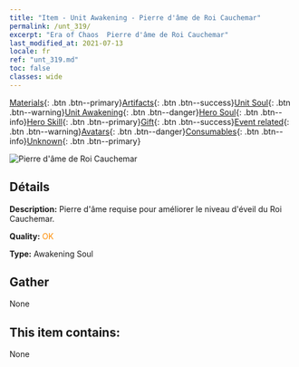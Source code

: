 ```yaml
---
title: "Item - Unit Awakening - Pierre d'âme de Roi Cauchemar"
permalink: /unt_319/
excerpt: "Era of Chaos  Pierre d'âme de Roi Cauchemar"
last_modified_at: 2021-07-13
locale: fr
ref: "unt_319.md"
toc: false
classes: wide
---
```

 [Materials](/ItemsFR/){: .btn .btn--primary}[Artifacts](/ItemsFR/Artifacts/){: .btn .btn--success}[Unit Soul](/ItemsFR/UnitSoul/){: .btn .btn--warning}[Unit Awakening](/ItemsFR/UnitAwakening/){: .btn .btn--danger}[Hero Soul](/ItemsFR/HeroSoul/){: .btn .btn--info}[Hero Skill](/ItemsFR/HeroSkill/){: .btn .btn--primary}[Gift](/ItemsFR/Gift/){: .btn .btn--success}[Event related](/ItemsFR/Events/){: .btn .btn--warning}[Avatars](/ItemsFR/Avatars/){: .btn .btn--danger}[Consumables](/ItemsFR/Consumables/){: .btn .btn--info}[Unknown](/ItemsFR/Unknown/){: .btn .btn--primary}

 ![Pierre d'âme de Roi Cauchemar](/images/u/tia_mengyanshou.jpg)

## Détails
 **Description:** Pierre d'âme requise pour améliorer le niveau d'éveil du Roi Cauchemar.

 **Quality:** <span style="color: #FF8C00">OK</span>

 **Type:** Awakening Soul

## Gather

  None

## This item contains:

  None


